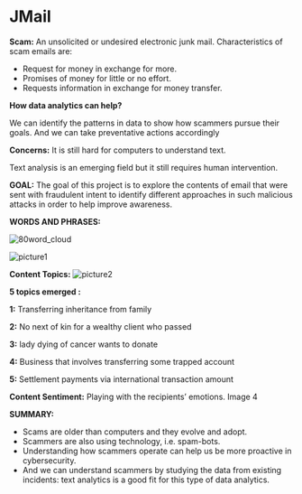 # JMail

**Scam:** An unsolicited or undesired electronic junk mail. Characteristics of scam emails are:
* Request for money in exchange for more.
* Promises of money for little or no effort.
* Requests information in exchange for money transfer.

**How data analytics can help?**

We can identify the patterns in data to show how scammers pursue their goals. And we can take preventative actions accordingly

**Concerns:**
It is still hard for computers to understand text.

Text analysis is an emerging field but it still requires human intervention.

**GOAL:** The goal of this project is to explore the contents of email that were sent with fraudulent intent to identify different approaches in such malicious attacks in order to help improve awareness.

**WORDS AND PHRASES:**

![80word_cloud](https://user-images.githubusercontent.com/29806432/38068706-844009f8-32e0-11e8-92ea-ad34980286ab.jpeg)

![picture1](https://user-images.githubusercontent.com/29806432/38068666-69fc74f0-32e0-11e8-8e7d-ca480b4e7d22.jpg)

**Content Topics:**
![picture2](https://user-images.githubusercontent.com/29806432/38068757-d84b70f0-32e0-11e8-80c4-ff85fc97bc66.jpg)

**5 topics emerged :**

**1:** Transferring inheritance from family 

**2:** No next of kin for a wealthy client who passed

**3:** lady dying of cancer wants to donate

**4:** Business that involves transferring some trapped account

**5:** Settlement payments via international transaction amount

**Content Sentiment:** Playing with the recipients’ emotions.
Image 4

**SUMMARY:**

* Scams are older than computers and they evolve and adopt.
* Scammers are also using technology, i.e. spam-bots.
* Understanding how scammers operate can help us be more proactive in cybersecurity.
* And we can understand scammers by studying the data from existing incidents: text analytics is a good fit for this type of data analytics.

